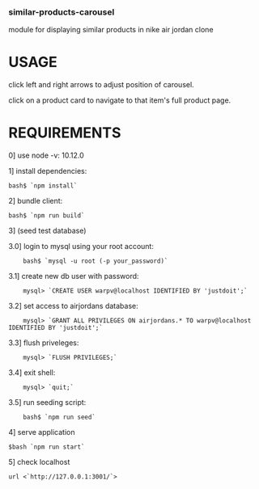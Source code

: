 ### similar-products-carousel
module for displaying similar products in nike air jordan clone

# USAGE
click left and right arrows to adjust position of carousel.

click on a product card to navigate to that item's full product page.

# REQUIREMENTS
0] use node -v: 10.12.0

1] install dependencies: 

    bash$ `npm install`
    
2] bundle client: 

    bash$ `npm run build`
    
3] (seed test database)

3.0]   login to mysql using your root account: 

        bash$ `mysql -u root (-p your_password)`
        
3.1]   create new db user with password: 

        mysql> `CREATE USER warpv@localhost IDENTIFIED BY 'justdoit';`
        
3.2]   set access to airjordans database: 

        mysql> `GRANT ALL PRIVILEGES ON airjordans.* TO warpv@localhost IDENTIFIED BY 'justdoit';`
        
3.3]   flush priveleges: 

        mysql> `FLUSH PRIVILEGES;`
        
3.4]  exit shell:

        mysql> `quit;`
        
3.5]  run seeding script:

        bash$ `npm run seed`
        
4] serve application 

    $bash `npm run start`
    
5] check localhost 

    url <`http://127.0.0.1:3001/`>
    
